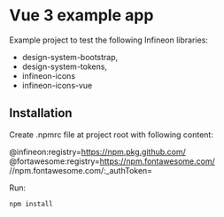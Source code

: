# Vue 3 example app 

Example project to test the following Infineon libraries: 

- design-system-bootstrap, 
- design-system-tokens, 
- infineon-icons
- infineon-icons-vue


## Installation

Create .npmrc file at project root with following content:

@infineon:registry=https://npm.pkg.github.com/ 
@fortawesome:registry=https://npm.fontawesome.com/
    //npm.fontawesome.com/:_authToken=<your-auth-token>

Run:

```npm install```



